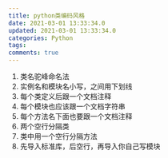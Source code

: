```yaml
---
title: python类编码风格
date: 2021-03-01 13:33:34.0
updated: 2021-03-01 13:33:34.0
categories: Python
tags: 
comments: true
---
```


1. 类名驼峰命名法
2. 实例名和模块名小写，之间用下划线
3. 每个类定义后跟一个文档注释
4. 每个模块也应该跟一个文档字符串
5. 每个方法名下面也要跟一个文档注释
6. 两个空行分隔类
7. 类中用一个空行分隔方法
8. 先导入标准库，后空行，再导入你自己写模块